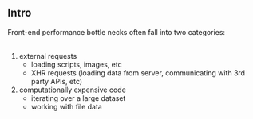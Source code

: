 Intro
------

Front-end performance bottle necks often fall into two categories:<br/><br/>

1) external requests<br/>
    - loading scripts, images, etc<br/>
    - XHR requests (loading data from server, communicating with 3rd party APIs, etc)<br/>
2) computationally expensive code<br/>
    - iterating over a large dataset<br/>
    - working with file data<br/>